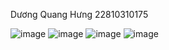 Dương Quang Hưng 22810310175




![image](https://github.com/user-attachments/assets/f321d494-addc-4324-a9e2-c0fad7811522)
![image](https://github.com/user-attachments/assets/e70ce04d-5355-4479-ae17-6f95b2621456)
![image](https://github.com/user-attachments/assets/619cdf07-4358-42cc-937e-4614f3ff8ac8)
![image](https://github.com/user-attachments/assets/8ddf6145-5296-410d-b305-98549181e9a1)
